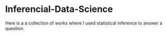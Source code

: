 # Inferencial-Data-Science
Here is a a collection of works where I used statistical inference to answer a question.
